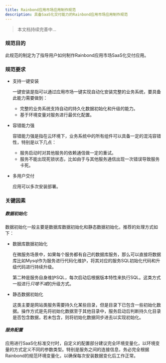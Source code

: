 ```yaml
---
title: Rainbond应用市场应用制作规范
description: 具备SaaS化交付能力的Rainbond应用市场应用制作规范
---
```


> 本文档持续完善中...

### 规范目的

此规范的制定为了指导用户如何制作Rainbond应用市场SaaS化交付应用。

### 规范要求

* 支持一键安装

  一键安装是指可以通过应用市场一键实现自动化安装完整的业务系统，要具备此能力需要做到：

  * 完整的业务系统支持自动的持久化数据初始化和升级的能力。
  * 基于环境变量对服务进行最优化配置。

* 容错能力强

  容错能力强是指在云环境下，业务系统中的所有组件可以具备一定的混沌容错性，特别是以下几点：

  * 服务启动时对其他服务的依赖通信做一定的重试。
  * 服务不能出现死锁状态，比如由于与其他服务通信出现一次错误导致服务卡死。

* 多用户交付

  应用可以多次安装部署。

### 关键因素

##### 数据初始化

数据初始化一般主要是数据库数据初始化和静态数据初始化，推荐的处理方式如下：

* 数据库数据初始化

  在微服务场景中，如果每个服务都有自己的数据库服务，那么可以直接将数据库比如Mysql作为服务进行代码化维护，将其对应的服务SQL初始化代码和升级代码进行持续升级。

  第二种是服务自身维护SQL，每次启动后根据版本特性来执行SQL。这类方式一般进行*只增不减*的升级方式。

* 静态数据初始化

  这类主要是网站类服务需要持久化某些目录，但是目录下已包含一些初始化数据。操作方式是先将初始化数据至于其他目录中，服务启动后判断持久化目录是否包含数据，若未包含，则将初始化数据同步进去以实现初始化。

##### 服务配置

应用进行SaaS化标准交付时，自定义的配置部分建议完全环境变量化，以环境变量的方式定义不同的参数类型。特别是服务之间的连接信息，务必完全根据Rainbond的规范环境变量化，以确保每次安装数据变化后工作正常。



